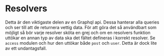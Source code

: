 # Resolvers

Detta är den viktigaste delen av en Graphql api. Dessa hanterar
alla queries och ser till att de returnera vettig data.
För att göra det så användbart som möjligt så bör varje resolver
sköta en grej och om en resolvers funktion uttökar en annan
typ av data ska det fältet defineras i korrekt resolver. Se
`access` modulen och hur den uttökar både `post` och `user`. Detta
är dock lite av ett undantagsfall.